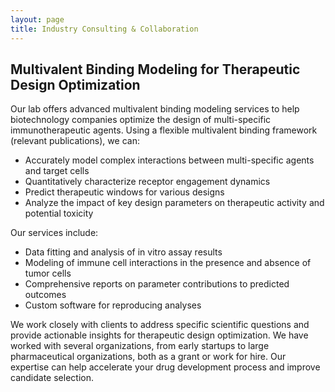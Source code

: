 ```yaml
---
layout: page
title: Industry Consulting & Collaboration
---
```


## Multivalent Binding Modeling for Therapeutic Design Optimization

Our lab offers advanced multivalent binding modeling services to help biotechnology companies optimize the design of multi-specific immunotherapeutic agents. Using a flexible multivalent binding framework (relevant publications), we can:

- Accurately model complex interactions between multi-specific agents and target cells
- Quantitatively characterize receptor engagement dynamics
- Predict therapeutic windows for various designs
- Analyze the impact of key design parameters on therapeutic activity and potential toxicity

Our services include:

- Data fitting and analysis of in vitro assay results
- Modeling of immune cell interactions in the presence and absence of tumor cells
- Comprehensive reports on parameter contributions to predicted outcomes
- Custom software for reproducing analyses

We work closely with clients to address specific scientific questions and provide actionable insights for therapeutic design optimization. We have worked with several organizations, from early startups to large pharmaceutical organizations, both as a grant or work for hire. Our expertise can help accelerate your drug development process and improve candidate selection.
